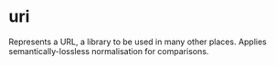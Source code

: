 # uri
Represents a URL, a library to be used in many other places. Applies semantically-lossless normalisation for comparisons.
